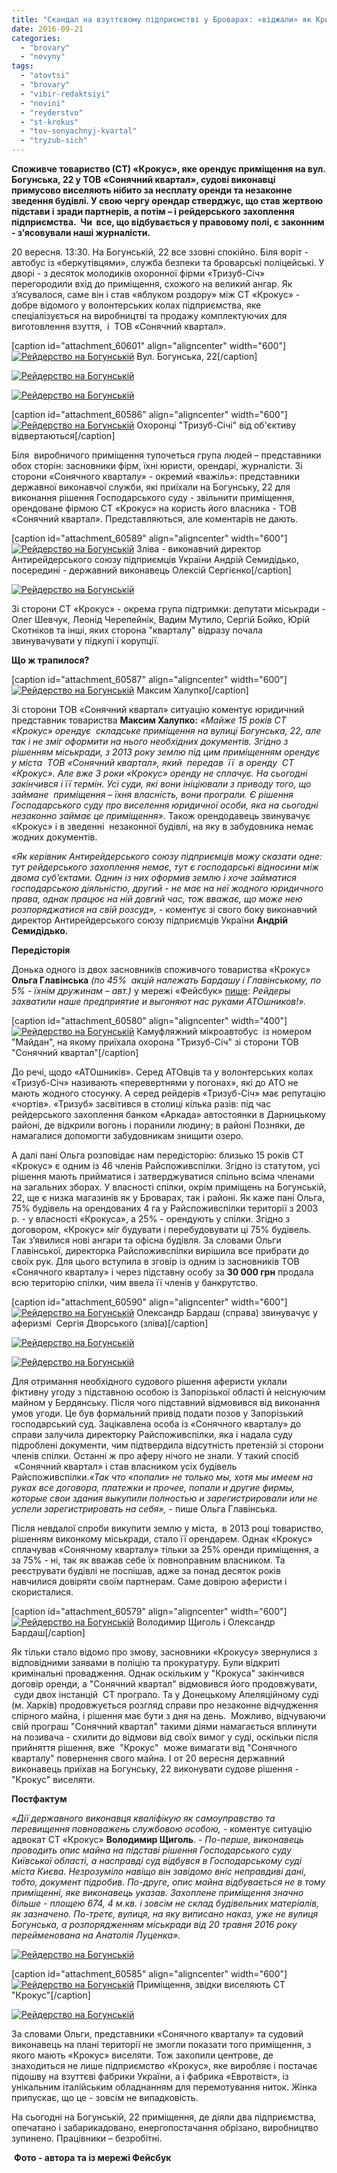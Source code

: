 ```yaml
---
title: "Скандал на взуттєвому підприємстві у Броварах: «віджали» як Крим, без єдиного вистрілу?"
date: 2016-09-21
categories: 
  - "brovary"
  - "novyny"
tags: 
  - "atovtsi"
  - "brovary"
  - "vibir-redaktsiyi"
  - "novini"
  - "reyderstvo"
  - "st-krokus"
  - "tov-sonyachnyj-kvartal"
  - "tryzub-sich"
---
```


**Споживче товариство (СТ) «Крокус», яке орендує приміщення на вул. Богунська, 22 у ТОВ «Сонячний квартал», судові виконавці примусово виселяють нібито за несплату оренди та незаконне зведення будівлі. У свою чергу орендар стверджує, що став жертвою підстави і зради партнерів, а потім – і рейдерського захоплення підприємства.  Чи  все, що відбувається у правовому полі, є законним - з’ясовували наші журналісти.**

20 вересня. 13:30. На Богунській, 22 все ззовні спокійно. Біля воріт - автобус із «беркутівцями», служба безпеки та броварські поліцейські. У дворі - з десяток молодиків охоронної фірми «Тризуб-Січ» перегородили вхід до приміщення, схожого на великий ангар. Як з’ясувалося, саме він і став «яблуком роздору» між СТ «Крокус» - добре відомого у волонтерських колах підприємства, яке спеціалізується на виробництві та продажу комплектуючих для виготовлення взуття,  і  ТОВ «Сонячний квартал».

\[caption id="attachment\_60601" align="aligncenter" width="600"\][![Рейдерство на Богунській](https://mpz.brovary.org/wp-content/uploads/2016/09/21-2.jpg)](https://mpz.brovary.org/wp-content/uploads/2016/09/21-2.jpg) Вул. Богунська, 22\[/caption\]

[![Рейдерство на Богунській](https://mpz.brovary.org/wp-content/uploads/2016/09/20-3.jpg)](https://mpz.brovary.org/wp-content/uploads/2016/09/20-3.jpg)

[![Рейдерство на Богунській](https://mpz.brovary.org/wp-content/uploads/2016/09/1f-1.jpg)](https://mpz.brovary.org/wp-content/uploads/2016/09/1f-1.jpg)

\[caption id="attachment\_60586" align="aligncenter" width="600"\][![Рейдерство на Богунській](https://mpz.brovary.org/wp-content/uploads/2016/09/6-4.jpg)](https://mpz.brovary.org/wp-content/uploads/2016/09/6-4.jpg) Охоронці "Тризуб-Січі" від об'єктиву відвертаються\[/caption\]

Біля  виробничого приміщення тупочеться група людей – представники обох сторін: засновники фірм, їхні юристи, орендарі, журналісти. Зі сторони «Сонячного кварталу» - окремий «важіль»: представники державної виконавчої служби, які приїхали на Богунську, 22 для виконання рішення Господарського суду - звільнити приміщення, орендоване фірмою СТ «Крокус» на користь його власника - ТОВ «Сонячний квартал». Представляються, але коментарів не дають.

\[caption id="attachment\_60589" align="aligncenter" width="600"\][![Рейдерство на Богунській](https://mpz.brovary.org/wp-content/uploads/2016/09/9-3.jpg)](https://mpz.brovary.org/wp-content/uploads/2016/09/9-3.jpg) Зліва - виконавчий директор Антирейдерського союзу підприємців України Андрій Семидідько, посередині - державний виконавець Олексій Сергієнко\[/caption\]

[![Рейдерство на Богунській](https://mpz.brovary.org/wp-content/uploads/2016/09/23-1.jpg)](https://mpz.brovary.org/wp-content/uploads/2016/09/23-1.jpg)

Зі сторони СТ «Крокус» - окрема група підтримки: депутати міськради - Олег Шевчук, Леонід Черепейнік, Вадим Мутило, Сергій Бойко, Юрій Скотніков та інші, яких сторона "кварталу" відразу почала звинувачувати у підкупі і корупції.

**Що ж трапилося?**

\[caption id="attachment\_60587" align="aligncenter" width="600"\][![Рейдерство на Богунській](https://mpz.brovary.org/wp-content/uploads/2016/09/7-6.jpg)](https://mpz.brovary.org/wp-content/uploads/2016/09/7-6.jpg) Максим Халупко\[/caption\]

Зі сторони ТОВ «Сонячний квартал» ситуацію коментує юридичний представник товариства **Максим Халупко:** _«Майже 15 років СТ «Крокус» орендує  складське приміщення на вулиці Богунська, 22, але так і не зміг оформити на нього необхідних документів. Згідно з рішенням міськради, з 2013 року землю під цим приміщенням орендує  у міста  ТОВ «Сонячний квартал», який  передав  її  в оренду  СТ «Крокус». Але вже 3 роки «Крокус» оренду не сплачує. На сьогодні закінчився і її термін. Усі суди, які вони ініціювали з приводу того, що  займане  приміщення – їхня власність, вони програли. Є рішення Господарського суду про виселення юридичної особи, яка на сьогодні незаконно займає це приміщення»._ Також орендодавець звинувачує «Крокус» і в зведенні  незаконної будівлі, на яку в забудовника немає жодних документів.

_«Як керівник Антирейдерського союзу підприємців можу сказати одне: тут рейдерського захоплення немає, тут є господарські відносини між двома суб’єктами. Однин із них оформив землю і хоче займатися господарською діяльністю, другий - не має на неї жодного юридичного права, однак працює на ній довгий час, тож вважає, що може нею розпоряджатися на свій розсуд»,_ - коментує зі свого боку виконавчий директор Антирейдерського союзу підприємців України **Андрій Семидідько.**

**Передісторія**

Донька одного із двох засновників споживчого товариства «Крокус» **Ольга Главінська** _(по 45%  акцій належать Бардашу і Главінському, по 5% - їхнім дружинам – авт.)_ у мережі «Фейсбук» [пише](/www.facebook.com/olga.glavinskaya.9/posts/1201025056647955): _Рейдеры захватили наше предприятие и выгоняют нас руками АТОшников!»._

\[caption id="attachment\_60580" align="aligncenter" width="400"\][![Рейдерство на Богунській](https://mpz.brovary.org/wp-content/uploads/2016/09/1v.jpg)](https://mpz.brovary.org/wp-content/uploads/2016/09/1v.jpg) Камуфляжний мікроавтобус  із номером "Майдан", на якому приїхала охорона "Тризуб-Січ" зі сторони ТОВ "Сонячний квартал"\[/caption\]

До речі, щодо «АТОшників». Серед АТОвців та у волонтерських колах «Тризуб-Січ» називають «перевертнями у погонах», які до АТО не мають жодного стосунку. А серед рейдерів «Тризуб-Січ» має репутацію «чортів». «Тризуб» засвітився в столиці кілька разів: під час рейдерського захоплення банком «Аркада» автостоянки в Дарницькому районі, де відкрили вогонь і поранили людину; в районі Позняки, де намагалися допомогти забудовникам знищити озеро.

А далі пані Ольга розповідає нам передісторію: близько 15 років СТ «Крокус» є одним із 46 членів Райспоживспілки. Згідно із статутом, усі рішення мають прийматися і затверджуватися спільно всіма членами на загальних зборах. У власності спілки, окрім приміщень на Богунській, 22, ще є низка магазинів як у Броварах, так і районі. Як каже пані Ольга, 75% будівель на орендованих 4 га у Райспоживспілки території з 2003 р. - у власності «Крокуса», а 25% - орендують у спілки. Згідно з договором, «Крокус» міг будувати і перебудовувати ці 75% будівель. Так з’явилися нові ангари та офісна будівля. За словами Ольги Главінської, директорка Райспоживспілки вирішила все прибрати до своїх рук. Для цього вступила в зговір із одним із засновників ТОВ «Сонячного кварталу» і через підставну особу за **30 000 грн** продала всю територію спілки, чим ввела її членів у банкрутство.

\[caption id="attachment\_60590" align="aligncenter" width="600"\][![Рейдерство на Богунській](https://mpz.brovary.org/wp-content/uploads/2016/09/10-2.jpg)](https://mpz.brovary.org/wp-content/uploads/2016/09/10-2.jpg) Олександр Бардаш (справа) звинувачує у аферизмі  Сергія Дворського (зліва)\[/caption\]

[![Рейдерство на Богунській](https://mpz.brovary.org/wp-content/uploads/2016/09/15-3.jpg)](https://mpz.brovary.org/wp-content/uploads/2016/09/15-3.jpg)

[![Рейдерство на Богунській](https://mpz.brovary.org/wp-content/uploads/2016/09/16-3.jpg)](https://mpz.brovary.org/wp-content/uploads/2016/09/16-3.jpg)

Для отримання необхідного судового рішення аферисти уклали фіктивну угоду з підставною особою із Запорізької області й неіснуючим майном у Бердянську. Після чого підставний відмовився від виконання умов угоди. Це був формальний привід подати позов у Запорізький господарський суд. Зацікавлена особа із «Сонячного кварталу» до справи залучила директорку Райспоживспілки, яка і надала суду підроблені документи, чим підтвердила відсутність претензій зі сторони членів спілки. Останні ж про аферу нічого не знали. У такий спосіб  «Сонячний квартал» і став власником усіх будівель Райспоживспілки._«Так что «попали» не только мы, хотя мы имеем на руках все договора, платежки и прочее, попали и другие фирмы, которые свои здания выкупили полностью и зарегистрировали или не успели зарегистрировать на себя»,_ - пише Ольга Главінська.

Після невдалої спроби викупити землю у міста,  в 2013 році товариство, рішенням виконкому міськради, стало її орендарем. Однак «Крокус» сплачував «Сонячному кварталу» тільки за 25% оренди приміщення, а за 75% - ні, так як вважав себе їх повноправним власником. Та реєструвати будівлі не поспішав, адже за понад десяток років навчилися довіряти своїм партнерам. Саме довірою аферисти і скористалися.

\[caption id="attachment\_60579" align="aligncenter" width="600"\][![Рейдерство на Богунській](https://mpz.brovary.org/wp-content/uploads/2016/09/1-4.jpg)](https://mpz.brovary.org/wp-content/uploads/2016/09/1-4.jpg) Володимир Щиголь і Олександр Бардаш\[/caption\]

Як тільки стало відомо про змову, засновники «Крокусу» звернулися з відповідними заявами в поліцію та прокуратуру. Були відкриті кримінальні провадження. Однак оскільким у "Крокуса" закінчився договір оренди, а "Сонячний квартал" відмовився його продовжувати,  суди двох інстанцій  СТ програло. Та у Донецькому Апеляційному суді (м. Харків) продовжується розгляд справи про незаконне відчудження спірного майна, і рішення має бути з дня на день.  Можливо, відчуваючи свій програш "Сонячний квартал" такими діями намагається вплинути на позивача - схилити до відмови від своїх вимог у суді, оскільки після прийняття рішення, вже  "Крокус"  може вимагати від "Сонячного кварталу" повернення свого майна. І от 20 вересня державний виконавець приїхав на Богунську, 22 виконувати судове рішення - "Крокус" виселяти. 

**Постфактум**

_«Дії державного виконавця кваліфікую як самоуправство та перевищення повноважень службовою особою, -_ коментує ситуацію адвокат СТ «Крокус» **Володимир Щиголь**. - _По-перше, виконавець проводить опис майна на підставі рішення Господарського суду Київської області, а насправді суд відбувся в Господарському суді міста Києва. Незрозуміло навіщо він завідомо вніс неправдиві дані, тобто, документ підробив. По-друге, опис майна відбувається не в тому приміщенні, яке виконавець указав. Захоплене приміщення значно більше - площею 674, 4 м.кв. і зовсім не склад будівельних матеріалів, як зазначено. По-третє, вулиця, на яку виписано наказ, уже не вулиця Богунська, а розпорядженням міськради від 20 травня 2016 року перейменована на Анатолія Луценка»._

[![Рейдерство на Богунській](https://mpz.brovary.org/wp-content/uploads/2016/09/18-3.jpg)](https://mpz.brovary.org/wp-content/uploads/2016/09/18-3.jpg)

\[caption id="attachment\_60585" align="aligncenter" width="600"\][![Рейдерство на Богунській](https://mpz.brovary.org/wp-content/uploads/2016/09/5-7.jpg)](https://mpz.brovary.org/wp-content/uploads/2016/09/5-7.jpg) Приміщення, звідки виселяють СТ "Крокус"\[/caption\]

[![Рейдерство на Богунській](https://mpz.brovary.org/wp-content/uploads/2016/09/3-5.jpg)](https://mpz.brovary.org/wp-content/uploads/2016/09/3-5.jpg)

За словами Ольги, представники «Сонячного кварталу» та судовий виконавець на плані території не змогли показати того приміщення, з якого мають «Крокус» виселяти. Тож захопили центрове, де знаходиться не лише підприємство «Крокус», яке виробляє і постачає підошву на взуттєві фабрики України, а і фабрика «Евротвіст», із унікальним італійським обладнанням для перемотування ниток. Жінка припускає, що це - зовсім не випадковість.

На сьогодні на Богунській, 22 приміщення, де діяли два підприємства, опечатано і забарикадовано, енергопостачання обрізано, виробництво зупинено. Працівники – безробітні.

 **Фото - автора та із мережі Фейсбук**
